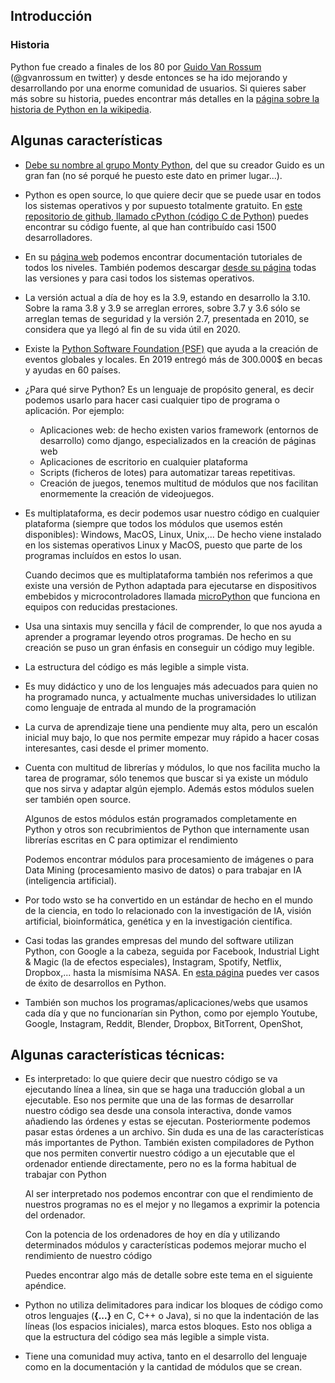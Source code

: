 ## Introducción

### Historia

Python fue creado a finales de los 80 por [Guido Van Rossum](https://es.wikipedia.org/wiki/Guido_van_Rossum)  (@gvanrossum en twitter) y desde entonces se ha ido mejorando y  desarrollando por una enorme comunidad de usuarios. Si quieres saber más sobre su historia, puedes encontrar más detalles en la [página sobre la historia de Python en la wikipedia](https://es.wikipedia.org/wiki/Historia_de_Python).

## Algunas características

* [Debe su nombre al grupo Monty Python](https://docs.Python.org/3/faq/general.html#id19), del que su creador Guido es un gran fan (no sé porqué he puesto este dato en primer lugar...).

* Python es open source, lo que quiere decir que se puede usar en todos los sistemas operativos y por supuesto totalmente gratuito. En [este repositorio de github, llamado cPython (código C de Python)](https://github.com/Python/cPython) puedes encontrar su código fuente, al que han contribuído casi 1500 desarrolladores. 

* En su [página web](https://www.Python.org/) podemos encontrar documentación tutoriales de todos los niveles. También podemos descargar [desde su página](https://www.Python.org/downloads/) todas las versiones y para casi todos los sistemas operativos.

* La versión actual a día de hoy es la 3.9, estando en desarrollo la 3.10. Sobre la rama 3.8 y 3.9 se arreglan errores, sobre 3.7 y 3.6 sólo se arreglan temas de seguridad y la versión 2.7, presentada en 2010, se considera que ya llegó al fin de su vida útil en 2020.

* Existe la [Python Software Foundation (PSF)](https://www.Python.org/psf-landing/) que ayuda a la creación de eventos globales y locales. En 2019 entregó más de 300.000$ en becas y ayudas en 60 países. 

* ¿Para qué sirve Python?  Es un lenguaje de propósito general, es decir podemos usarlo para hacer casi cualquier tipo de programa o aplicación. Por ejemplo:
    * Aplicaciones web: de hecho existen varios framework (entornos de desarrollo) como django, especializados en la creación de páginas web
    * Aplicaciones de escritorio en cualquier plataforma
    * Scripts (ficheros de lotes) para automatizar tareas repetitivas.
    * Creación de juegos, tenemos multitud de módulos que nos facilitan enormemente la creación de videojuegos.

* Es multiplataforma, es decir podemos usar nuestro código en cualquier plataforma (siempre que todos los módulos que usemos estén disponibles): Windows, MacOS, Linux, Unix,... De hecho viene instalado en los sistemas operativos Linux y MacOS, puesto que parte de los programas incluídos en estos lo usan. 

    Cuando decimos que es multiplataforma también nos referimos a que existe una versión de Python adaptada para ejecutarse en dispositivos embebidos y microcontroladores llamada [microPython](http://microPython.org/) que funciona en equipos con reducidas prestaciones.

* Usa una sintaxis muy sencilla y fácil de comprender, lo que nos ayuda a aprender a programar leyendo otros programas. De hecho en su creación se puso un gran énfasis en conseguir un código muy legible.

* La estructura del código es más legible a simple vista.

* Es muy didáctico y uno de los lenguajes más adecuados para quien no ha programado nunca, y actualmente muchas universidades lo utilizan como lenguaje de entrada al mundo de la programación

* La curva de aprendizaje tiene una pendiente muy alta, pero un escalón inicial muy bajo, lo que nos permite empezar muy rápido a hacer cosas interesantes, casi desde el primer momento.

* Cuenta con multitud de librerías y módulos, lo que nos facilita mucho la tarea de programar, sólo tenemos que buscar si ya existe un módulo que nos sirva y adaptar algún ejemplo. Además estos módulos suelen ser también open source. 

    Algunos de estos módulos están programados completamente en Python y otros son recubrimientos de Python que internamente usan librerías escritas en C para optimizar el rendimiento

    Podemos encontrar módulos para procesamiento de imágenes o para Data Mining (procesamiento masivo de datos) o para trabajar en IA (inteligencia artificial). 

* Por todo wsto se ha convertido en un estándar de hecho en el mundo de la ciencia, en todo lo relacionado con la investigación de IA, visión artificial, bioinformática, genética y en la investigación científica.

* Casi todas las grandes empresas del mundo del software utilizan Python, con Google a la cabeza, seguida por Facebook, Industrial Light & Magic (la de efectos especiales), Instagram, Spotify, Netflix, Dropbox,... hasta la mismísima NASA. En [esta página](https://www.Python.org/success-stories/) puedes ver casos de éxito de desarrollos en Python.

* También son muchos los programas/aplicaciones/webs que usamos cada día y que no funcionarían sin Python, como por ejemplo Youtube, Google, Instagram, Reddit, Blender, Dropbox, BitTorrent, OpenShot, 


## Algunas características técnicas:

* Es interpretado: lo que quiere decir que nuestro código se va ejecutando línea a línea, sin que se haga una traducción global a un ejecutable. Eso nos permite que una de las formas de desarrollar nuestro código sea desde una consola interactiva, donde vamos añadiendo las órdenes y estas se ejecutan. Posteriormente podemos pasar estas órdenes a un archivo. Sin duda es una de las características más importantes de Python. También existen compiladores de Python que nos permiten convertir nuestro código a un ejecutable que el ordenador entiende directamente, pero no es la forma habitual de trabajar con Python

    Al ser interpretado nos podemos encontrar con que el rendimiento de nuestros programas no es el mejor y no llegamos a exprimir la potencia del ordenador. 

    Con la potencia de los ordenadores de hoy en día y utilizando determinados módulos y características podemos mejorar mucho el rendimiento de nuestro código

    Puedes encontrar algo más de detalle sobre este tema en el siguiente apéndice.

* Python no utiliza delimitadores para indicar los bloques de código como otros lenguajes (**{...}** en C, C++ o Java), si no que la indentación de las líneas (los espacios iniciales), marca estos bloques. Esto nos obliga a que la estructura del código sea más legible a simple vista.

* Tiene una comunidad muy activa, tanto en el desarrollo del lenguaje como en la documentación y la cantidad de módulos que se crean.






